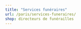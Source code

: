 ```yaml
---
title: "Services funéraires"
url: /paris/services-funeraires/
shop: directeurs de funérailles
---
```

